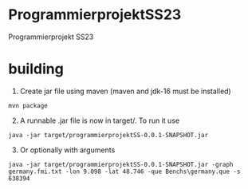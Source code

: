# ProgrammierprojektSS23
Programmierprojekt SS23

 # building
1. Create jar file using maven (maven and jdk-16 must be installed)
```
mvn package
```
2. A runnable .jar file is now in target/. To run it use
```
java -jar target/programmierprojektSS-0.0.1-SNAPSHOT.jar
```
3. Or optionally with arguments 
```
java -jar target/programmierprojektSS-0.0.1-SNAPSHOT.jar -graph germany.fmi.txt -lon 9.098 -lat 48.746 -que Benchs\germany.que -s 638394
```



